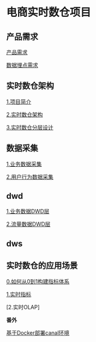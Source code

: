 # 电商实时数仓项目

## 产品需求

[产品需求](docs/产品需求.md)

[数据埋点需求](docs/1数据产品需求.md)

## 实时数仓架构

[1.项目简介](docs/0项目简介.md)

[2.实时数仓架构](docs/2实时数仓架构.md)

[3.实时数仓分层设计](docs/3实时数仓分层设计.md)

## 数据采集

[1.业务数据采集](docs/4业务数据采集.md)

[2.用户行为数据采集](docs/5用户行为数据采集.md)

## dwd

[1.业务数据DWD层](docs/6业务数据DWD层.md)

[2.流量数据DWD层](docs/7流量数据DWD层.md)

## dws

## 实时数仓的应用场景

[0.如何从0到1构建指标体系](docs/如何从0到1构建指标体系.md)

[1.实时指标](docs/8实时指标.md)

[2.实时OLAP]

**番外**

[基于Docker部署canal环境](docs/基于docker部署canal环境.md)
